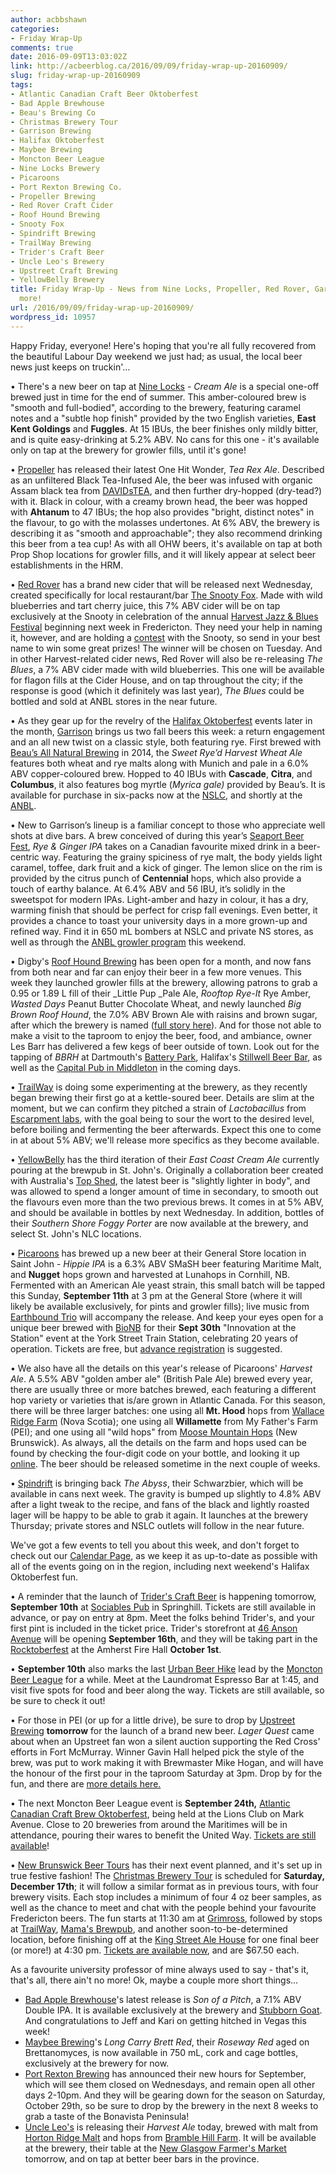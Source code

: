 ```yaml
---
author: acbbshawn
categories:
- Friday Wrap-Up
comments: true
date: 2016-09-09T13:03:02Z
link: http://acbeerblog.ca/2016/09/09/friday-wrap-up-20160909/
slug: friday-wrap-up-20160909
tags:
- Atlantic Canadian Craft Beer Oktoberfest
- Bad Apple Brewhouse
- Beau's Brewing Co
- Christmas Brewery Tour
- Garrison Brewing
- Halifax Oktoberfest
- Maybee Brewing
- Moncton Beer League
- Nine Locks Brewery
- Picaroons
- Port Rexton Brewing Co.
- Propeller Brewing
- Red Rover Craft Cider
- Roof Hound Brewing
- Snooty Fox
- Spindrift Brewing
- TrailWay Brewing
- Trider's Craft Beer
- Uncle Leo's Brewery
- Upstreet Craft Brewing
- YellowBelly Brewery
title: Friday Wrap-Up - News from Nine Locks, Propeller, Red Rover, Garrison, and
  more!
url: /2016/09/09/friday-wrap-up-20160909/
wordpress_id: 10957
---
```


Happy Friday, everyone! Here's hoping that you're all fully recovered from the beautiful Labour Day weekend we just had; as usual, the local beer news just keeps on truckin'...

• There's a new beer on tap at [Nine Locks](http://www.ninelocksbrewing.ca) - _Cream Ale_ is a special one-off brewed just in time for the end of summer. This amber-coloured brew is "smooth and full-bodied", according to the brewery, featuring caramel notes and a "subtle hop finish" provided by the two English varieties, **East Kent Goldings** and **Fuggles**. At 15 IBUs, the beer finishes only mildly bitter, and is quite easy-drinking at 5.2% ABV. No cans for this one - it's available only on tap at the brewery for growler fills, until it's gone!

• [Propeller](http://www.drinkpropeller.ca/) has released their latest One Hit Wonder, _Tea Rex Ale_. Described as an unfiltered Black Tea-Infused Ale, the beer was infused with organic Assam black tea from [DAVIDsTEA](https://www.davidstea.com/), and then further dry-hopped (dry-tead?) with it. Black in colour, with a creamy brown head, the beer was hopped with **Ahtanum** to 47 IBUs; the hop also provides "bright, distinct notes" in the flavour, to go with the molasses undertones. At 6% ABV, the brewery is describing it as "smooth and approachable"; they also recommend drinking this beer from a tea cup! As with all OHW beers, it's available on tap at both Prop Shop locations for growler fills, and it will likely appear at select beer establishments in the HRM.

• [Red Rover](http://www.redroverbrew.com/) has a brand new cider that will be released next Wednesday, created specifically for local restaurant/bar [The Snooty Fox](http://thesnooty.ca/). Made with wild blueberries and tart cherry juice, this 7% ABV cider will be on tap exclusively at the Snooty in celebration of the annual [Harvest Jazz & Blues Festival](http://www.harvestjazzandblues.com/) beginning next week in Fredericton. They need your help in naming it, however, and are holding a [contest](https://www.facebook.com/Snootyfoxpub/photos/a.340516232687127.74110.123746327697453/1144988838906525/?type=3&theater) with the Snooty, so send in your best name to win some great prizes! The winner will be chosen on Tuesday. And in other Harvest-related cider news, Red Rover will also be re-releasing _The Blues_, a 7% ABV cider made with wild blueberries. This one will be available for flagon fills at the Cider House, and on tap throughout the city; if the response is good (which it definitely was last year), _The Blues_ could be bottled and sold at ANBL stores in the near future.

• As they gear up for the revelry of the [Halifax Oktoberfest](http://hfxoktoberfest.ca/) events later in the month, [Garrison](http://www.garrisonbrewing.com/) brings us two fall beers this week: a return engagement and an all new twist on a classic style, both featuring rye. First brewed with [Beau’s All Natural Brewing](http://beaus.ca/) in 2014, the _Sweet Rye’d Harvest Wheat Ale_ features both wheat and rye malts along with Munich and pale in a 6.0% ABV copper-coloured brew. Hopped to 40 IBUs with **Cascade**, **Citra**, and **Columbus**, it also features bog myrtle (_Myrica gale)_ provided by Beau’s. It is available for purchase in six-packs now at the [NSLC](https://www.mynslc.com/en/products/Beer/Ale/Specialty%20Ale/1019685.aspx), and shortly at the [ANBL](http://www.nbliquor.com/Home/ProductDetails/25287).

• New to Garrison’s lineup is a familiar concept to those who appreciate well shots at dive bars. A brew conceived of during this year’s [Seaport Beer Fest](http://seaportbeerfest.com/), _Rye & Ginger IPA_ takes on a Canadian favourite mixed drink in a beer-centric way. Featuring the grainy spiciness of rye malt, the body yields light caramel, toffee, dark fruit and a kick of ginger. The lemon slice on the rim is provided by the citrus punch of **Centennial** hops, which also provide a touch of earthy balance. At 6.4% ABV and 56 IBU, it’s solidly in the sweetspot for modern IPAs. Light-amber and hazy in colour, it has a dry, warming finish that should be perfect for crisp fall evenings. Even better, it provides a chance to toast your university days in a more grown-up and refined way. Find it in 650 mL bombers at NSLC and private NS stores, as well as through the [ANBL growler program](https://www.google.com/url?sa=t&rct=j&q=&esrc=s&source=web&cd=1&cad=rja&uact=8&ved=0ahUKEwikn9_rgYLPAhXGmR4KHSVsArAQFggcMAA&url=http%3A%2F%2Fwww.nbliquor.com%2Fdocuments%2Fgrowler.pdf&usg=AFQjCNF3vc3DSJqyn4yCB5WpMYBCzu6eVQ&sig2=48bkUhjvlhkuwIv0oK0I1Q&bvm=bv.131783435,d.dmo) this weekend.

•  Digby's [Roof Hound Brewing](http://roofhound.ca/) has been open for a month, and now fans from both near and far can enjoy their beer in a few more venues. This week they launched growler fills at the brewery, allowing patrons to grab a 0.95 or 1.89 L fill of their _Little Pup _Pale Ale, _Rooftop Rye-It_ Rye Amber, _Wasted Days_ Peanut Butter Chocolate Wheat, and newly launched _Big Brown Roof Hound_, the 7.0% ABV Brown Ale with raisins and brown sugar, after which the brewery is named ([full story here](http://acbeerblog.ca/2016/02/12/les-barr-masterchef-roof-hound/)). And for those not able to make a visit to the taproom to enjoy the beer, food, and ambiance, owner Les Barr has delivered a few kegs of beer outside of town. Look out for the tapping of _BBRH_ at Dartmouth's [Battery Park](http://batterypark.ca/), Halifax's [Stillwell Beer Bar](http://www.barstillwell.com/), as well as the [Capital Pub in Middleton](http://www.capitolpub.ca/) in the coming days.

• [TrailWay](http://www.trailwaybrewing.com/) is doing some experimenting at the brewery, as they recently began brewing their first go at a kettle-soured beer. Details are slim at the moment, but we can confirm they pitched a strain of _Lactobacillus_ from [Escarpment labs](http://www.escarpmentlabs.com/), with the goal being to sour the wort to the desired level, before boiling and fermenting the beer afterwards. Expect this one to come in at about 5% ABV; we'll release more specifics as they become available.

• [YellowBelly](http://www.yellowbellybrewery.com/) has the third iteration of their _East Coast Cream Ale_ currently pouring at the brewpub in St. John's. Originally a collaboration beer created with Australia's [Top Shed](https://www.facebook.com/thetopshed/), the latest beer is "slightly lighter in body", and was allowed to spend a longer amount of time in secondary, to smooth out the flavours even more than the two previous brews. It comes in at 5% ABV, and should be available in bottles by next Wednesday. In addition, bottles of their _Southern Shore Foggy Porter_ are now available at the brewery, and select St. John's NLC locations.

• [Picaroons](http://picaroons.ca/) has brewed up a new beer at their General Store location in Saint John - _Hippie IPA_ is a 6.3% ABV SMaSH beer featuring Maritime Malt, and **Nugget** hops grown and harvested at Lunahops in Cornhill, NB. Fermented with an American Ale yeast strain, this small batch will be tapped this Sunday, **September 11th** at 3 pm at the General Store (where it will likely be available exclusively, for pints and growler fills); live music from [Earthbound Trio](https://www.facebook.com/earthboundtrio/?fref=ts) will accompany the release. And keep your eyes open for a unique beer brewed with [BioNB](http://bionb.org/) for their **Sept 30th** "Innovation at the Station" event at the York Street Train Station, celebrating 20 years of operation. Tickets are free, but [advance registration](https://www.eventbrite.ca/e/innovation-at-the-station-2016-tickets-26723030303) is suggested.

• We also have all the details on this year's release of Picaroons' _Harvest Ale_. A 5.5% ABV "golden amber ale" (British Pale Ale) brewed every year, there are usually three or more batches brewed, each featuring a different hop variety or varieties that is/are grown in Atlantic Canada. For this season, there will be three larger batches: one using all **Mt. Hood** hops from [Wallace Ridge Farm](https://www.facebook.com/Wallace-Ridge-Farm-138211669596965/) (Nova Scotia); one using all **Willamette** from My Father's Farm (PEI); and one using all "wild hops" from [Moose Mountain Hops](http://www.moosemountainhops.com/) (New Brunswick). As always, all the details on the farm and hops used can be found by checking the four-digit code on your bottle, and looking it up [online](http://picaroons.ca/myharvest/). The beer should be released sometime in the next couple of weeks.

• [Spindrift](http://spindriftbrewing.com/) is bringing back _The Abyss_, their Schwarzbier, which will be available in cans next week. The gravity is bumped up slightly to 4.8% ABV after a light tweak to the recipe, and fans of the black and lightly roasted lager will be happy to be able to grab it again. It launches at the brewery Thursday; private stores and NSLC outlets will follow in the near future.

We've got a few events to tell you about this week, and don't forget to check out our [Calendar Page](http://acbeerblog.ca/calendar-of-events/), as we keep it as up-to-date as possible with all of the events going on in the region, including next weekend's Halifax Oktoberfest fun.

• A reminder that the launch of [Trider's Craft Beer](https://www.facebook.com/triderscraftbeerns) is happening tomorrow, **September 10th** at [Sociables Pub](https://www.facebook.com/sociablespubandeatery/) in Springhill. Tickets are still available in advance, or pay on entry at 8pm. Meet the folks behind Trider's, and your first pint is included in the ticket price. Trider's storefront at [46 Anson Avenue](https://www.google.com/maps/place/46+Anson+Ave,+Amherst,+NS+B4H+4R3,+Canada/@45.8120208,-64.2167187,17z/data=!3m1!4b1!4m5!3m4!1s0x4b5f49469aac8b75:0xa7d42864813c6f3!8m2!3d45.8120208!4d-64.21453) will be opening **September 16th**, and they will be taking part in the [Rocktoberfest](https://www.facebook.com/events/222877021408898/) at the Amherst Fire Hall **October 1st**.

• **September 10th** also marks the last [Urban Beer Hike](https://urbanbeerhike3.eventbrite.com) lead by the [Moncton Beer League](https://www.facebook.com/MonctonBeerLeague) for a while. Meet at the Laundromat Espresso Bar at 1:45, and visit five spots for food and beer along the way. Tickets are still available, so be sure to check it out!

• For those in PEI (or up for a little drive), be sure to drop by [Upstreet Brewing](http://upstreetcraftbrewing.com) **tomorrow** for the launch of a brand new beer. _Lager Quest_ came about when an Upstreet fan won a silent auction supporting the Red Cross' efforts in Fort McMurray. Winner Gavin Hall helped pick the style of the brew, was put to work making it with Brewmaster Mike Hogan, and will have the honour of the first pour in the taproom Saturday at 3pm. Drop by for the fun, and there are [more details here.](https://www.facebook.com/events/1661525297496028/)

• The next Moncton Beer League event is **September 24th,** [Atlantic Canadian Craft Brew Oktoberfest](https://accboktoberfest.eventbrite.com), being held at the Lions Club on Mark Avenue. Close to 20 breweries from around the Maritimes will be in attendance, pouring their wares to benefit the United Way. [Tickets are still available](https://accboktoberfest.eventbrite.com)!

• [New Brunswick Beer Tours](https://www.facebook.com/newbrunswickbeertours/?fref=ts) has their next event planned, and it's set up in true festive fashion! The [Christmas Brewery Tour](https://www.facebook.com/events/181936518883153/) is scheduled for **Saturday, December 17th**; it will follow a similar format as in previous tours, with four brewery visits. Each stop includes a minimum of four 4 oz beer samples, as well as the chance to meet and chat with the people behind your favourite Fredericton beers. The fun starts at 11:30 am at [Grimross](http://grimross.com/), followed by stops at [TrailWay](http://www.trailwaybrewing.com/), [Mama's Brewpub](http://www.mamaspubwesthills.com/), and another soon-to-be-determined location, before finishing off at the [King Street Ale House](http://thekingstreetalehouse.ca/) for one final beer (or more!) at 4:30 pm. [Tickets are available now](https://www.eventbrite.ca/e/christmas-brewery-tour-tickets-27565773972?aff=FB), and are $67.50 each.

As a favourite university professor of mine always used to say - that's it, that's all, there ain't no more! Ok, maybe a couple more short things...

- [Bad Apple Brewhouse](http://badapplebrewhouse.ca/)'s latest release is _Son of a Pitch_, a 7.1% ABV Double IPA. It is available exclusively at the brewery and [Stubborn Goat](http://www.stubborngoat.ca/). And congratulations to Jeff and Kari on getting hitched in Vegas this week!
- [Maybee Brewing](http://www.maybeebrew.com/)'s _Long Carry Brett Red_, their _Roseway Red_ aged on Brettanomyces, is now available in 750 mL, cork and cage bottles, exclusively at the brewery for now.
- [Port Rexton Brewing](http://www.portrextonbrewing.com/) has announced their new hours for September, which will see them closed on Wednesdays, and remain open all other days 2-10pm. And they will be gearing down for the season on Saturday, October 29th, so be sure to drop by the brewery in the next 8 weeks to grab a taste of the Bonavista Peninsula!
- [Uncle Leo's](http://uncleleosbrewery.ca/) is releasing their _Harvest Ale_ today, brewed with malt from [Horton Ridge Malt](https://www.hortonridgemalt.com/) and hops from [Bramble Hill Farm](http://www.bramblehill.ca/). It will be available at the brewery, their table at the [New Glasgow Farmer's Market](https://ngfarmmarket.com/) tomorrow, and on tap at better beer bars in the province.
